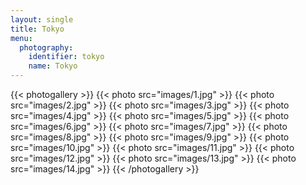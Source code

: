 ```yaml
---
layout: single
title: Tokyo
menu:
  photography:
    identifier: tokyo
    name: Tokyo
---
```


{{< photogallery >}}
{{< photo src="images/1.jpg" >}}
{{< photo src="images/2.jpg" >}}
{{< photo src="images/3.jpg" >}}
{{< photo src="images/4.jpg" >}}
{{< photo src="images/5.jpg" >}}
{{< photo src="images/6.jpg" >}}
{{< photo src="images/7.jpg" >}}
{{< photo src="images/8.jpg" >}}
{{< photo src="images/9.jpg" >}}
{{< photo src="images/10.jpg" >}}
{{< photo src="images/11.jpg" >}}
{{< photo src="images/12.jpg" >}}
{{< photo src="images/13.jpg" >}}
{{< photo src="images/14.jpg" >}}
{{< /photogallery >}}
